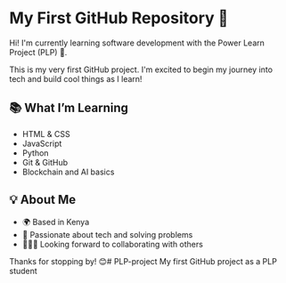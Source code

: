 # My First GitHub Repository 🌟

Hi! I'm currently learning software development with the Power Learn Project (PLP) 🚀.

This is my very first GitHub project. I'm excited to begin my journey into tech and build cool things as I learn!

## 📚 What I’m Learning
- HTML & CSS
- JavaScript
- Python
- Git & GitHub
- Blockchain and AI basics

## 💡 About Me
- 🌍 Based in Kenya
- 🧠 Passionate about tech and solving problems
- 👩🏽‍💻 Looking forward to collaborating with others


Thanks for stopping by! 😊# PLP-project
My first GitHub project as a PLP student 
